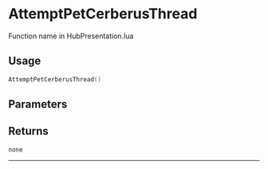 # AttemptPetCerberusThread
Function name in HubPresentation.lua
## Usage
```lua
AttemptPetCerberusThread()
```
## Parameters

## Returns
`none`

---